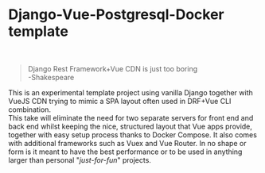 # Django-Vue-Postgresql-Docker template

&nbsp;

> Django Rest Framework+Vue CDN is just too boring <br/>
> -Shakespeare

This is an experimental template project using vanilla Django together with VueJS CDN trying to mimic a SPA layout often used in DRF+Vue CLI combination. <br />
This take will eliminate the need for two separate servers for front end and back end whilst keeping the nice, structured layout that Vue apps provide, together with easy setup process thanks to Docker Compose. It also comes with additional frameworks such as Vuex and Vue Router. In no shape or form is it meant to have the best performance or to be used in anything larger than personal "_just-for-fun_" projects. 